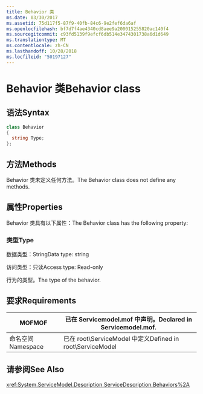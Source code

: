 ```yaml
---
title: Behavior 类
ms.date: 03/30/2017
ms.assetid: 75d117f5-87f9-40fb-84c6-9e2fef6da6af
ms.openlocfilehash: bf7d7f4ae4340cd8aee9a200015255820ac140f4
ms.sourcegitcommit: c93fd5139f9efcf6db514e3474301738a6d1d649
ms.translationtype: MT
ms.contentlocale: zh-CN
ms.lasthandoff: 10/28/2018
ms.locfileid: "50197127"
---
```

# <a name="behavior-class"></a><span data-ttu-id="3db46-102">Behavior 类</span><span class="sxs-lookup"><span data-stu-id="3db46-102">Behavior class</span></span>
## <a name="syntax"></a><span data-ttu-id="3db46-103">语法</span><span class="sxs-lookup"><span data-stu-id="3db46-103">Syntax</span></span>  
  
```csharp
class Behavior  
{  
  string Type;  
};  
```  
  
## <a name="methods"></a><span data-ttu-id="3db46-104">方法</span><span class="sxs-lookup"><span data-stu-id="3db46-104">Methods</span></span>  
 <span data-ttu-id="3db46-105">Behavior 类未定义任何方法。</span><span class="sxs-lookup"><span data-stu-id="3db46-105">The Behavior class does not define any methods.</span></span>  
  
## <a name="properties"></a><span data-ttu-id="3db46-106">属性</span><span class="sxs-lookup"><span data-stu-id="3db46-106">Properties</span></span>  
 <span data-ttu-id="3db46-107">Behavior 类具有以下属性：</span><span class="sxs-lookup"><span data-stu-id="3db46-107">The Behavior class has the following property:</span></span>  
  
### <a name="type"></a><span data-ttu-id="3db46-108">类型</span><span class="sxs-lookup"><span data-stu-id="3db46-108">Type</span></span>  
 <span data-ttu-id="3db46-109">数据类型：String</span><span class="sxs-lookup"><span data-stu-id="3db46-109">Data type: string</span></span>  
  
 <span data-ttu-id="3db46-110">访问类型：只读</span><span class="sxs-lookup"><span data-stu-id="3db46-110">Access type: Read-only</span></span>  
  
 <span data-ttu-id="3db46-111">行为的类型。</span><span class="sxs-lookup"><span data-stu-id="3db46-111">The type of the behavior.</span></span>  
  
## <a name="requirements"></a><span data-ttu-id="3db46-112">要求</span><span class="sxs-lookup"><span data-stu-id="3db46-112">Requirements</span></span>  
  
|<span data-ttu-id="3db46-113">MOF</span><span class="sxs-lookup"><span data-stu-id="3db46-113">MOF</span></span>|<span data-ttu-id="3db46-114">已在 Servicemodel.mof 中声明。</span><span class="sxs-lookup"><span data-stu-id="3db46-114">Declared in Servicemodel.mof.</span></span>|  
|---------|-----------------------------------|  
|<span data-ttu-id="3db46-115">命名空间</span><span class="sxs-lookup"><span data-stu-id="3db46-115">Namespace</span></span>|<span data-ttu-id="3db46-116">已在 root\ServiceModel 中定义</span><span class="sxs-lookup"><span data-stu-id="3db46-116">Defined in root\ServiceModel</span></span>|  
  
## <a name="see-also"></a><span data-ttu-id="3db46-117">请参阅</span><span class="sxs-lookup"><span data-stu-id="3db46-117">See Also</span></span>  
 <xref:System.ServiceModel.Description.ServiceDescription.Behaviors%2A>
